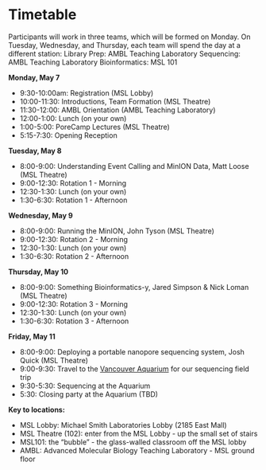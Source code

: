 # Timetable

Participants will work in three teams, which will be formed on Monday. On Tuesday, Wednesday, and Thursday, each team will spend the day at a different station:
Library Prep: AMBL Teaching Laboratory
Sequencing:  AMBL Teaching Laboratory
Bioinformatics: MSL 101

**Monday, May 7**
  * 9:30-10:00am: Registration (MSL Lobby)
  * 10:00-11:30: Introductions, Team Formation (MSL Theatre)
  * 11:30-12:00: AMBL Orientation (AMBL Teaching Laboratory)
  * 12:00-1:00: Lunch (on your own)
  * 1:00-5:00: PoreCamp Lectures (MSL Theatre)
  * 5:15-7:30: Opening Reception

**Tuesday, May 8**
  * 8:00-9:00: Understanding Event Calling and MinION Data, Matt Loose (MSL Theatre)
  * 9:00-12:30: Rotation 1 - Morning
  * 12:30-1:30: Lunch (on your own)
  * 1:30-6:30: Rotation 1 - Afternoon

**Wednesday, May 9**
  * 8:00-9:00: Running the MinION, John Tyson (MSL Theatre)
  * 9:00-12:30: Rotation 2 - Morning
  * 12:30-1:30: Lunch (on your own)
  * 1:30-6:30: Rotation 2 - Afternoon

**Thursday, May 10**
  * 8:00-9:00: Something Bioinformatics-y, Jared Simpson & Nick Loman (MSL Theatre)
  * 9:00-12:30: Rotation 3 - Morning
  * 12:30-1:30: Lunch (on your own)
  * 1:30-6:30: Rotation 3 - Afternoon

**Friday, May 11**
  * 8:00-9:00: Deploying a portable nanopore sequencing system, Josh Quick (MSL Theatre)
  * 9:00-9:30: Travel to the [Vancouver Aquarium](http://www.vanaqua.org) for our sequencing field trip 
  * 9:30-5:30: Sequencing at the Aquarium 
  * 5:30: Closing party at the Aquarium (TBD)

**Key to locations:**
  * MSL Lobby: Michael Smith Laboratories Lobby (2185 East Mall)
  * MSL Theatre (102): enter from the MSL Lobby - up the small set of stairs
  * MSL101: the “bubble” - the glass-walled classroom off the MSL lobby
  * AMBL: Advanced Molecular Biology Teaching Laboratory - MSL ground floor
